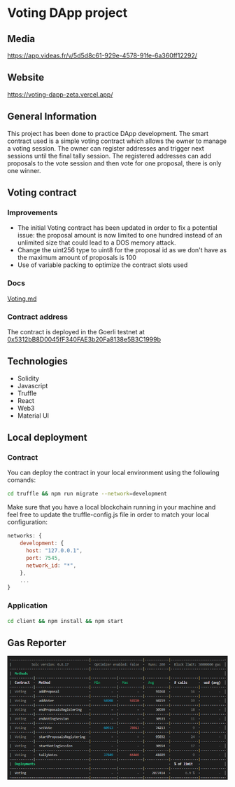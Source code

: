 # Voting DApp project
## Media
https://app.videas.fr/v/5d5d8c61-929e-4578-91fe-6a360ff12292/

## Website
https://voting-dapp-zeta.vercel.app/

## General Information
This project has been done to practice DApp development. The smart contract used is a simple voting contract which allows the owner to manage a voting session. The owner can register addresses and trigger next sessions until the final tally session. The registered addresses can add proposals to the vote session and then vote for one proposal, there is only one winner.

## Voting contract
### Improvements
* The initial Voting contract has been updated in order to fix a potential issue: the proposal amount is now limited to one hundred instead of an unlimited size that could lead to a DOS memory attack.
* Change the uint256 type to uint8 for the proposal id as we don't have as the maximum amount of proposals is 100
* Use of variable packing to optimize the contract slots used

### Docs
[Voting.md](https://github.com/PhilippePaulos/voting-dapp/blob/main/client/src/contracts/Voting.md)

### Contract address
The contract is deployed in the Goerli testnet at [0x5312bB8D0045fF340FAE3b20Fa8138e5B3C1999b](https://goerli.etherscan.io/address/0x5312bB8D0045fF340FAE3b20Fa8138e5B3C1999b)

## Technologies
* Solidity
* Javascript
* Truffle
* React
* Web3
* Material UI

## Local deployment

### Contract
You can deploy the contract in your local environment using the following comands:
```sh 
cd truffle && npm run migrate --network=development
```

Make sure that you have a local blockchain running in your machine and feel free to update the truffle-config.js file in order to match your local configuration:
```js
networks: {
    development: {
      host: "127.0.0.1",
      port: 7545,
      network_id: "*",
    },
    ...
}
```

### Application
```sh 
cd client && npm install && npm start
```

## Gas Reporter
![alt test](https://github.com/PhilippePaulos/voting-dapp/blob/main/truffle/test/gas-reporter.PNG)

